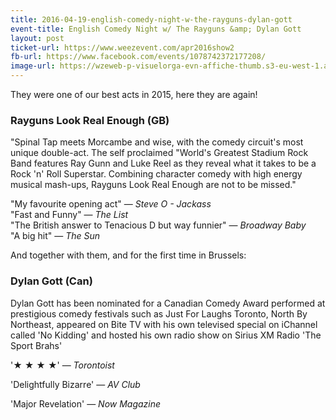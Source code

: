 ```yaml
---
title: 2016-04-19-english-comedy-night-w-the-rayguns-dylan-gott
event-title: English Comedy Night w/ The Rayguns &amp; Dylan Gott
layout: post
ticket-url: https://www.weezevent.com/apr2016show2
fb-url: https://www.facebook.com/events/1078742372177208/
image-url: https://wzeweb-p-visuelorga-evn-affiche-thumb.s3-eu-west-1.amazonaws.com/affiche_158215.thumb53700.1456481608.jpg
---
```


They were one of our best acts in 2015, here they are again!

### Rayguns Look Real Enough (GB)
"Spinal Tap meets Morcambe and wise, with the comedy circuit's most unique double-act. The self proclaimed "World's Greatest Stadium Rock Band features Ray Gunn and Luke Reel as they reveal what it takes to be a Rock 'n' Roll Superstar. Combining character comedy with high energy musical mash-ups, Rayguns Look Real Enough are not to be missed."

"My favourite opening act" &mdash; _Steve O - Jackass_  
"Fast and Funny" &mdash; _The List_  
"The British answer to Tenacious D but way funnier" &mdash; _Broadway Baby_  
"A big hit" &mdash; _The Sun_  
 
And together with them, and for the first time in Brussels:
 
### Dylan Gott (Can)
Dylan Gott has been nominated for a Canadian Comedy Award performed at prestigious comedy festivals such as Just For Laughs Toronto, North By Northeast, appeared on Bite TV with his own televised special on iChannel called 'No Kidding' and hosted his own radio show on Sirius XM Radio 'The Sport Brahs'
 
'★ ★ ★ ★' &mdash; _Torontoist_
 
'Delightfully Bizarre' &mdash; _AV Club_
 
'Major Revelation' &mdash; _Now Magazine_